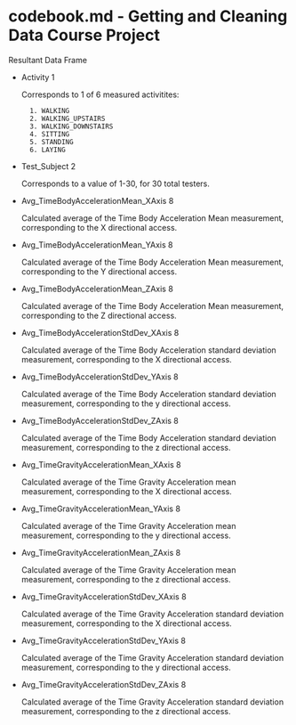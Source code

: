 codebook.md - Getting and Cleaning Data Course Project
========================================================

Resultant Data Frame

- Activity                                  1

    Corresponds to 1 of 6 measured activitites: 
    
        1. WALKING
        2. WALKING_UPSTAIRS
        3. WALKING_DOWNSTAIRS
        4. SITTING
        5. STANDING
        6. LAYING

- Test_Subject                              2
    
    Corresponds to a value of 1-30, for 30 total testers.

- Avg_TimeBodyAccelerationMean_XAxis        8
    
    Calculated average of the Time Body Acceleration Mean measurement, corresponding to the X directional access.

- Avg_TimeBodyAccelerationMean_YAxis        8
    
    Calculated average of the Time Body Acceleration Mean measurement, corresponding to the Y  directional access.

- Avg_TimeBodyAccelerationMean_ZAxis        8
    
    Calculated average of the Time Body Acceleration Mean measurement, corresponding to the Z directional access.

- Avg_TimeBodyAccelerationStdDev_XAxis      8

    Calculated average of the Time Body Acceleration standard deviation measurement, corresponding to the X directional access.

- Avg_TimeBodyAccelerationStdDev_YAxis      8

    Calculated average of the Time Body Acceleration standard deviation measurement, corresponding to the y directional access.
    
- Avg_TimeBodyAccelerationStdDev_ZAxis      8

    Calculated average of the Time Body Acceleration standard deviation measurement, corresponding to the z directional access.	

- Avg_TimeGravityAccelerationMean_XAxis       8
    
    Calculated average of the Time Gravity Acceleration mean measurement, corresponding to the X directional access.	
    
- Avg_TimeGravityAccelerationMean_YAxis     8

    Calculated average of the Time Gravity Acceleration mean measurement, corresponding to the y directional access.    	
    
- Avg_TimeGravityAccelerationMean_ZAxis     8

    Calculated average of the Time Gravity Acceleration mean measurement, corresponding to the z directional access.    
    
- Avg_TimeGravityAccelerationStdDev_XAxis   8
    
    Calculated average of the Time Gravity Acceleration standard deviation measurement, corresponding to the X directional access.    
    
- Avg_TimeGravityAccelerationStdDev_YAxis   8

    Calculated average of the Time Gravity Acceleration standard deviation measurement, corresponding to the y directional access.
    
- Avg_TimeGravityAccelerationStdDev_ZAxis   8

    Calculated average of the Time Gravity Acceleration standard deviation measurement, corresponding to the z directional access.
